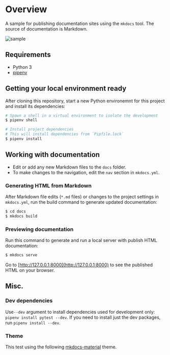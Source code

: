 # Overview

A sample for publishing documentation sites using the  `mkdocs` tool. The source of  documentation is Markdown.

![sample](../img/sample.png)

## Requirements

- Python 3
- [pipenv](https://github.com/pypa/pipenv)



## Getting your local environment ready

After cloning this repository, start a new Python environemnt for this project and install its dependencies:

```bash
# Spawn a shell in a virtual environment to isolate the development
$ pipenv shell

# Install project dependencies
# This will install dependencies from `Pipfile.lock`
$ pipenv install
```



## Working with documentation

- Edit or add any new Markdown files to the `docs` folder.
- To make changes to the navigation, edit the `nav` section in `mkdocs.yml`.



### Generating HTML from Markdown

After Markdown file edits (`*.md` files) or changes to the project settings in `mkdocs.yml`, run the build command to generate updated documentation:

```bash
$ cd docs
$ mkdocs build
```



### Previewing documentation

Run this command to generate and run a local server with publish HTML documentation:

```bash
$ mkdocs serve
```

Go to [http://127.0.0.1:8000](http://127.0.0.1:8000) to see the published HTML on your browser.



## Misc.

### Dev dependencies

Use`--dev` argument to install dependencies used for development only: `pipenv install pytest --dev`. If you need to install just the dev packages, run `pipenv install --dev`.


### Theme

This test using the following [mkdocs-material](https://github.com/squidfunk/mkdocs-material) theme.

